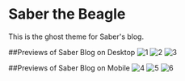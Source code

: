 # Saber the Beagle
This is the ghost theme for Saber's blog.

##Previews of Saber Blog on Desktop
![1](https://user-images.githubusercontent.com/39151382/139045425-a5b2c02a-c111-48bd-a4f6-76611b633e16.png)
![2](https://user-images.githubusercontent.com/39151382/139045435-3d7a687e-d843-4f82-977a-e48ad131d703.png)
![3](https://user-images.githubusercontent.com/39151382/139045440-90842aad-ae5d-465c-a85b-d4654fd7af03.png)


##Previews of Saber Blog on Mobile
![4](https://user-images.githubusercontent.com/39151382/139045445-6410a6cb-577a-430e-8484-796920169029.png)
![5](https://user-images.githubusercontent.com/39151382/139045449-f78fa9b6-5255-4ca8-a977-32a1f6ad77d5.png)
![6](https://user-images.githubusercontent.com/39151382/139045453-af9424c7-d395-4f0f-b503-f1c8fa4937b9.png)
